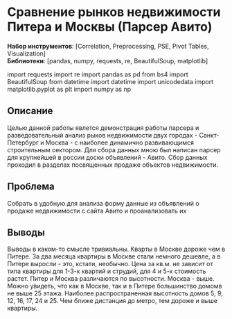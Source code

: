 # Сравнение рынков недвижимости Питера и Москвы (Парсер Авито)
**Набор инструментов**: [Correlation, Preprocessing, PSE, Pivot Tables, Visualization] <br>
**Библиотеки**: [pandas, numpy, requests, re, BeautifulSoup, matplotlib]

import requests
import re
import pandas as pd
from bs4 import BeautifulSoup
from datetime import datetime
import unicodedata
import matplotlib.pyplot as plt
import numpy as np

## Описание
Целью данной работы явлется демонстрация работы парсера и разведовательный анализ рыков недвижимости двух городах - Санкт-Петербург и Москва - с наиболее динамично развивающимся строительным сектором. Для сбора данных мною был написан парсер для крупнейшей в россии доски объявлений - Авито. Сбор данных проходил в разделах посвященных продаже объектов недвижимости. 

## Проблема
Собрать в удобную для анализа форму данные из объявлений о продаже недвижимости с сайта Авито и проанализовать их

## Выводы
Выводы в каком-то смысле тривиальны. Кварты в Москве дороже чем в Питере. За два месяца квартиры в Москве стали немного дешевле, а в Питере выросли - это, кстати, необычно. Цена за кв.м. не зависит от типа квартиры для 1-3-к квартий и струдий, для 4 и 5-к стоимость растет. Питер и Москва различаются по высотности. Москва - выше. Можно увидеть, что как в Москве, так и в Питере большинство домомв не выше 25 этажа. Наиболее распространенная высотность домов 5, 9, 12, 16, 17, 24 и 25. Чем ближе дистанция до метро, тем дороже и выше квартиры. 

